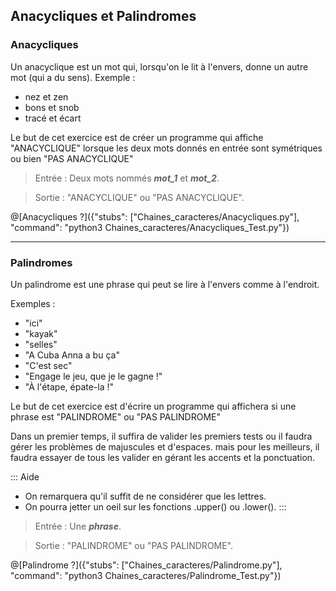 ##  Anacycliques et Palindromes

### Anacycliques

Un anacyclique est un mot qui, lorsqu'on le lit à l'envers, donne un autre mot (qui a du sens). 
Exemple : 
+ nez et zen 
+ bons et snob 
+ tracé et écart 

Le but de cet exercice est de créer un programme qui affiche "ANACYCLIQUE" lorsque les deux mots donnés en entrée sont symétriques ou bien "PAS ANACYCLIQUE"

> Entrée : Deux mots nommés ***mot_1*** et ***mot_2***.

> Sortie : "ANACYCLIQUE" ou "PAS ANACYCLIQUE".

@[Anacycliques ?]({"stubs": ["Chaines_caracteres/Anacycliques.py"], "command": "python3 Chaines_caracteres/Anacycliques_Test.py"})

---

### Palindromes

Un palindrome est une phrase qui peut se lire à l'envers comme à l'endroit. 

Exemples : 
+ "ici" 
+ "kayak" 
+ "selles" 
+ "A Cuba Anna a bu ça" 
+ "C'est sec" 
+ "Engage le jeu, que je le gagne !" 
+ "À l'étape, épate-la !" 


Le but de cet exercice est d'écrire un programme qui affichera si une phrase est "PALINDROME" ou "PAS PALINDROME" 

Dans un premier temps, il suffira de valider les premiers tests ou il faudra gérer les problèmes de majuscules et d'espaces. mais pour les meilleurs, il faudra essayer de tous les valider en gérant les accents et la ponctuation.

::: Aide
+ On remarquera qu'il suffit de ne considérer que les lettres.
+ On pourra jetter un oeil sur les fonctions .upper() ou .lower().
:::

> Entrée : Une ***phrase***.

> Sortie : "PALINDROME" ou "PAS PALINDROME".

@[Palindrome ?]({"stubs": ["Chaines_caracteres/Palindrome.py"], "command": "python3 Chaines_caracteres/Palindrome_Test.py"})
